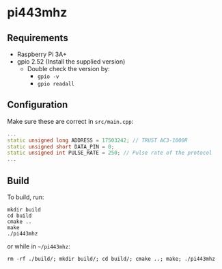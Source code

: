 # pi443mhz

## Requirements

- Raspberry Pi 3A+ 
- gpio 2.52 (Install the supplied version)
  - Double check the version by:
     - `gpio -v`
     - `gpio readall`
     
## Configuration

Make sure these are correct in `src/main.cpp`:

```cpp
...
static unsigned long ADDRESS = 17503242; // TRUST AC3-1000R
static unsigned short DATA_PIN = 0;
static unsigned int PULSE_RATE = 250; // Pulse rate of the protocol
...
```


## Build

To build, run:

```
mkdir build
cd build
cmake ..
make
./pi443mhz
```
or while in `~/pi443mhz`:

```
rm -rf ./build/; mkdir build/; cd build/; cmake ..; make; ./pi443mhz
```

